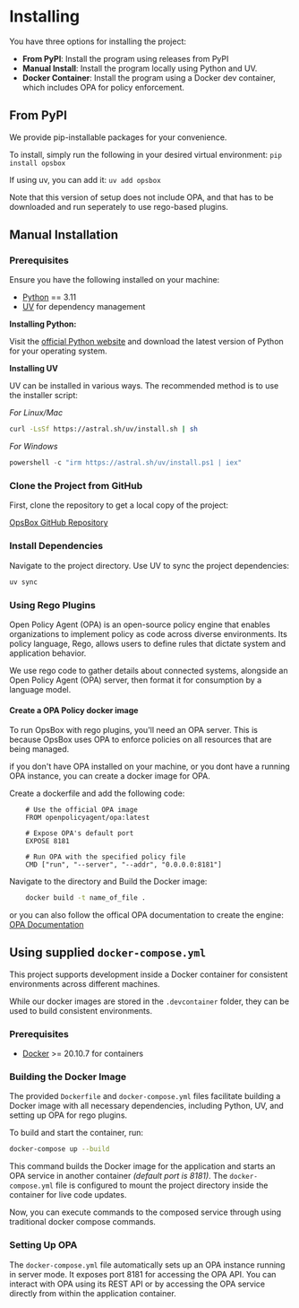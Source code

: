 # Installing

You have three options for installing the project:

- **From PyPI**: Install the program using releases from PyPI
- **Manual Install**: Install the program locally using Python and UV.
- **Docker Container**: Install the program using a Docker dev container, which includes OPA for policy enforcement.

## From PyPI
We provide pip-installable packages for your convenience.

To install, simply run the following in your desired virtual environment:
```pip install opsbox```

If using uv, you can add it:
```uv add opsbox```

Note that this version of setup does not include OPA, and that has to be downloaded and run seperately to use rego-based plugins.

## Manual Installation
### Prerequisites

Ensure you have the following installed on your machine:

- [Python](https://www.python.org/downloads/) == 3.11
- [UV](https://docs.astral.sh/uv/) for dependency management

**Installing Python:**

Visit the [official Python website](https://www.python.org/downloads/) and download the latest version of Python for your operating system.

**Installing UV**

UV can be installed in various ways. The recommended method is to use the installer script:


*For Linux/Mac*

```bash
curl -LsSf https://astral.sh/uv/install.sh | sh
```

*For Windows*
```powershell
powershell -c "irm https://astral.sh/uv/install.ps1 | iex"
```

### Clone the Project from GitHub

First, clone the repository to get a local copy of the project:

[OpsBox GitHub Repository](https://github.com/sudoersllc/OpsBox.git)

### Install Dependencies

Navigate to the project directory. Use UV to sync the project dependencies:

```bash
uv sync
```

### Using Rego Plugins
Open Policy Agent (OPA) is an open-source policy engine that enables organizations to implement policy as code across diverse environments. Its policy language, Rego, allows users to define rules that dictate system and application behavior.

We use rego code to gather details about connected systems, alongside an Open Policy Agent (OPA) server, then format it for consumption by a language model.

#### Create a OPA Policy docker image
To run OpsBox with rego plugins, you'll need an OPA server. This is because OpsBox uses OPA to enforce policies on all resources that are being managed.

if you don't have OPA installed on your machine, or you dont have a running OPA instance, you can create a docker image for OPA.

Create a dockerfile and add the following code:
```docker
    # Use the official OPA image
    FROM openpolicyagent/opa:latest

    # Expose OPA's default port
    EXPOSE 8181

    # Run OPA with the specified policy file
    CMD ["run", "--server", "--addr", "0.0.0.0:8181"]
```

Navigate to the directory and Build the Docker image:
```bash
    docker build -t name_of_file .
```
or you can also follow the offical OPA documentation to create the engine: [OPA Documentation](https://www.openpolicyagent.org/docs/latest/)

## Using supplied `docker-compose.yml`
This project supports development inside a Docker container for consistent environments across different machines.

While our docker images are stored in the `.devcontainer` folder, they can be used to build consistent environments.

### Prerequisites
- [Docker](https://docs.docker.com/get-docker/) >= 20.10.7 for containers

### Building the Docker Image

The provided `Dockerfile` and `docker-compose.yml` files facilitate building a Docker image with all necessary dependencies, including Python, UV, and setting up OPA for rego plugins.

To build and start the container, run:

```bash
docker-compose up --build
```

This command builds the Docker image for the application and starts an OPA service in another container *(default port is 8181)*. The `docker-compose.yml` file is configured to mount the project directory inside the container for live code updates.

Now, you can execute commands to the composed service through using traditional docker compose commands.


### Setting Up OPA

The `docker-compose.yml` file automatically sets up an OPA instance running in server mode. It exposes port 8181 for accessing the OPA API. You can interact with OPA using its REST API or by accessing the OPA service directly from within the application container.
